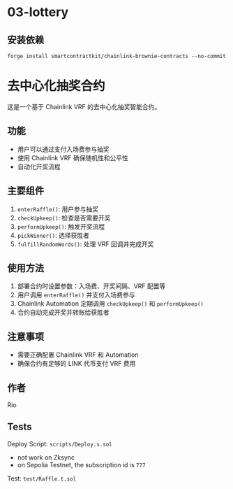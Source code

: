 # 03-lottery

## 安装依赖

```shell
forge install smartcontractkit/chainlink-brownie-contracts --no-commit
```

# 去中心化抽奖合约

这是一个基于 Chainlink VRF 的去中心化抽奖智能合约。

## 功能

- 用户可以通过支付入场费参与抽奖
- 使用 Chainlink VRF 确保随机性和公平性
- 自动化开奖流程

## 主要组件

1. `enterRaffle()`: 用户参与抽奖
2. `checkUpkeep()`: 检查是否需要开奖
3. `performUpkeep()`: 触发开奖流程
4. `pickWinner()`: 选择获胜者
5. `fulfillRandomWords()`: 处理 VRF 回调并完成开奖

## 使用方法

1. 部署合约时设置参数：入场费、开奖间隔、VRF 配置等
2. 用户调用 `enterRaffle()` 并支付入场费参与
3. Chainlink Automation 定期调用 `checkUpkeep()` 和 `performUpkeep()`
4. 合约自动完成开奖并转账给获胜者

## 注意事项

- 需要正确配置 Chainlink VRF 和 Automation
- 确保合约有足够的 LINK 代币支付 VRF 费用

## 作者

Rio

## Tests

Deploy Script: `scripts/Deploy.s.sol`

- not work on Zksync
- on Sepolia Testnet, the subscription id is `777`

Test: `test/Raffle.t.sol`
